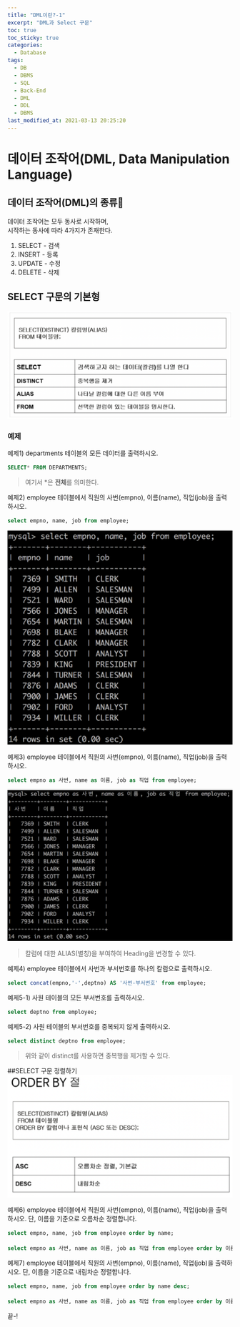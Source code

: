 ```yaml
---
title: "DML이란?-1"
excerpt: "DML과 Select 구문"
toc: true
toc_sticky: true
categories:
  - Database
tags:
  - DB
  - DBMS
  - SQL
  - Back-End
  - DML
  - DDL
  - DBMS
last_modified_at: 2021-03-13 20:25:20
---
```


# 데이터 조작어(DML, Data Manipulation Language)

## 데이터 조작어(DML)의 종류
데이터 조작어는 모두 동사로 시작하며,  
시작하는 동사에 따라 4가지가 존재한다.  
1. SELECT - 검색
2. INSERT - 등록
3. UPDATE - 수정
4. DELETE - 삭제

## SELECT 구문의 기본형
![sql](../assets/images/SQL/sql5.png)

### 예제
예제1) departments 테이블의 모든 데이터를 출력하시오.
```sql
SELECT* FROM DEPARTMENTS;
```
>여기서 *은 **전체**를 의미한다.
  
예제2) employee 테이블에서 직원의 사번(empno), 이름(name), 직업(job)을 출력하시오.
```sql
select empno, name, job from employee;
```
![sql](../assets/images/SQL/sql7.png)
  
예제3) employee 테이블에서 직원의 사번(empno), 이름(name), 직업(job)을 출력하시오.
```sql
select empno as 사번, name as 이름, job as 직업 from employee;
```
![sql](../assets/images/SQL/sql6.png)
>칼럼에 대한 ALIAS(별칭)을 부여하여 Heading을 변경할 수 있다.

예제4) employee 테이블에서 사번과 부서번호를 하나의 칼럼으로 출력하시오.
```sql
select concat(empno,'-',deptno) AS '사번-부서번호' from employee;
```
예제5-1) 사원 테이블의 모든 부서번호를 출력하시오.
```sql
select deptno from employee;
```
예제5-2) 사원 테이블의 부서번호를 중복되지 않게 출력하시오.
```sql
select distinct deptno from employee;
```
>위와 같이 distinct를 사용하면 중복행을 제거할 수 있다.

##SELECT 구문 정렬하기
![sql](../assets/images/SQL/sql8.png)

예제6) employee 테이블에서 직원의 사번(empno), 이름(name), 직업(job)을 출력하시오.
단, 이름을 기준으로 오름차순 정렬합니다.

```sql
select empno, name, job from employee order by name;

select empno as 사번, name as 이름, job as 직업 from employee order by 이름;
```

예제7) employee 테이블에서 직원의 사번(empno), 이름(name), 직업(job)을 출력하시오.
단, 이름을 기준으로 내림차순 정렬합니다.
```sql
select empno, name, job from employee order by name desc;

select empno as 사번, name as 이름, job as 직업 from employee order by 이름 desc;
```

끝-!